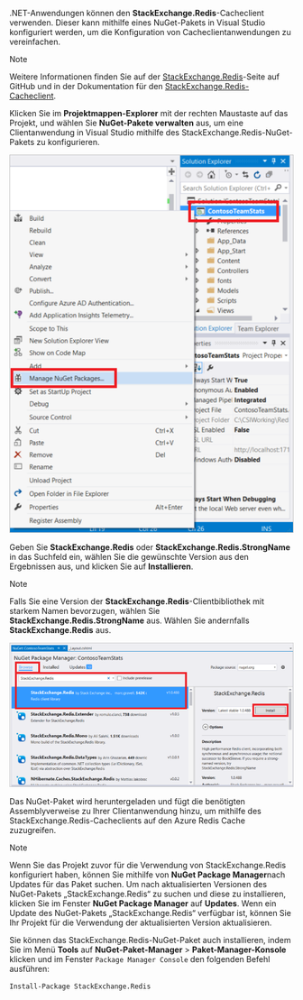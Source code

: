 .NET-Anwendungen können den **StackExchange.Redis**-Cacheclient verwenden. Dieser kann mithilfe eines NuGet-Pakets in Visual Studio konfiguriert werden, um die Konfiguration von Cacheclientanwendungen zu vereinfachen. 

> [!NOTE]
> Weitere Informationen finden Sie auf der [StackExchange.Redis](http://github.com/StackExchange/StackExchange.Redis)-Seite auf GitHub und in der Dokumentation für den [StackExchange.Redis-Cacheclient](http://github.com/StackExchange/StackExchange.Redis#documentation).
> 
> 

Klicken Sie im **Projektmappen-Explorer** mit der rechten Maustaste auf das Projekt, und wählen Sie **NuGet-Pakete verwalten** aus, um eine Clientanwendung in Visual Studio mithilfe des StackExchange.Redis-NuGet-Pakets zu konfigurieren. 

![NuGet-Pakete verwalten](media/redis-cache-configure-stackexchange-redis-nuget/redis-cache-manage-nuget-menu.png)

Geben Sie **StackExchange.Redis** oder **StackExchange.Redis.StrongName** in das Suchfeld ein, wählen Sie die gewünschte Version aus den Ergebnissen aus, und klicken Sie auf **Installieren**.

> [!NOTE]
> Falls Sie eine Version der **StackExchange.Redis**-Clientbibliothek mit starkem Namen bevorzugen, wählen Sie **StackExchange.Redis.StrongName** aus. Wählen Sie andernfalls **StackExchange.Redis** aus.
> 
> 

![StackExchange.Redis-NuGet-Paket](media/redis-cache-configure-stackexchange-redis-nuget/redis-cache-stackexchange-redis.png)

Das NuGet-Paket wird heruntergeladen und fügt die benötigten Assemblyverweise zu Ihrer Clientanwendung hinzu, um mithilfe des StackExchange.Redis-Cacheclients auf den Azure Redis Cache zuzugreifen.

> [!NOTE]
> Wenn Sie das Projekt zuvor für die Verwendung von StackExchange.Redis konfiguriert haben, können Sie mithilfe von **NuGet Package Manager**nach Updates für das Paket suchen. Um nach aktualisierten Versionen des NuGet-Pakets „StackExchange.Redis“ zu suchen und diese zu installieren, klicken Sie im Fenster **NuGet Package Manager** auf **Updates**. Wenn ein Update des NuGet-Pakets „StackExchange.Redis“ verfügbar ist, können Sie Ihr Projekt für die Verwendung der aktualisierten Version aktualisieren.
> 
> 

Sie können das StackExchange.Redis-NuGet-Paket auch installieren, indem Sie im Menü **Tools** auf **NuGet-Paket-Manager** > **Paket-Manager-Konsole** klicken und im Fenster `Package Manager Console` den folgenden Befehl ausführen:
    
```
Install-Package StackExchange.Redis
```